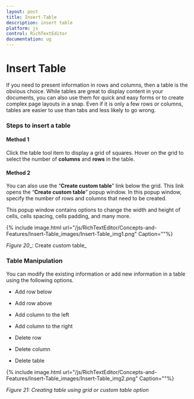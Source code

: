 ```yaml
---
layout: post
title: Insert-Table
description: insert table
platform: js
control: RichTextEditor
documentation: ug
---
```


# Insert Table

If you need to present information in rows and columns, then a table is the obvious choice. While tables are great to display content in your documents, you can also use them for quick and easy forms or to create complex page layouts in a snap. Even if it is only a few rows or columns, tables are easier to use than tabs and less likely to go wrong. 

### Steps to insert a table

#### Method 1

Click the table tool item to display a grid of squares. Hover on the grid to select the number of **columns** and **rows** in the table. 

#### Method 2

You can also use the “**Create custom table**” link below the grid. This link opens the “**Create custom table**” popup window. In this popup window, specify the number of rows and columns that need to be created. 

This popup window contains options to change the width and height of cells, cells spacing, cells padding, and many more.

{% include image.html url="/js/RichTextEditor/Concepts-and-Features/Insert-Table_images/Insert-Table_img1.png" Caption=""%}

_Figure_ _20__: Create custom table_

### Table Manipulation

You can modify the existing information or add new information in a table using the following options.

* Add row below

* Add row above

* Add column to the left

* Add column to the right

* Delete row

* Delete column

* Delete table

{% include image.html url="/js/RichTextEditor/Concepts-and-Features/Insert-Table_images/Insert-Table_img2.png" Caption=""%}

_Figure 21: Creating table using grid or custom table option_


